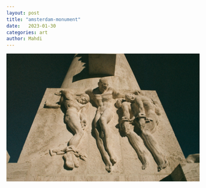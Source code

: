 ```yaml
---
layout: post
title: "amsterdam-monument"
date:   2023-01-30
categories: art
author: Mahdi
---
```


![amsterdam-monument](/img/arts/nikon-fm/amsterdam-monument.jpg)

